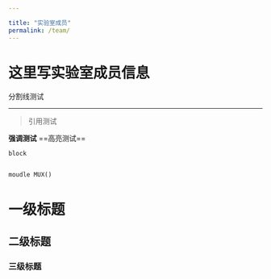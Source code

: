 ```yaml
---

title: "实验室成员"
permalink: /team/
---
```


# 这里写实验室成员信息
分割线测试


_______


> 引用测试


**强调测试**  ==高亮测试==

`block`

```

moudle MUX()

```


# 一级标题

## 二级标题

### 三级标题